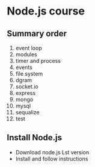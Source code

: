 Node.js course
==============

Summary order
-------------
1. event loop
2. modules
3. timer and process
4. events
5. file system
6. dgram
7. socket.io
8. express
9. mongo
10. mysql
11. sequalize
12. test

Install Node.js
-------------
* Download node.js Lst version
* Install and follow instructions


